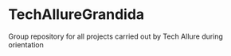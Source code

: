 # TechAllureGrandida
Group repository for all projects carried out by Tech Allure during orientation 
